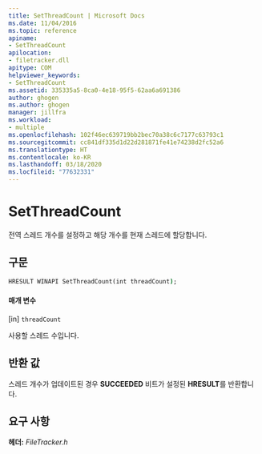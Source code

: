 ```yaml
---
title: SetThreadCount | Microsoft Docs
ms.date: 11/04/2016
ms.topic: reference
apiname:
- SetThreadCount
apilocation:
- filetracker.dll
apitype: COM
helpviewer_keywords:
- SetThreadCount
ms.assetid: 335335a5-8ca0-4e18-95f5-62aa6a691386
author: ghogen
ms.author: ghogen
manager: jillfra
ms.workload:
- multiple
ms.openlocfilehash: 102f46ec639719bb2bec70a38c6c7177c63793c1
ms.sourcegitcommit: cc841df335d1d22d281871fe41e74238d2fc52a6
ms.translationtype: HT
ms.contentlocale: ko-KR
ms.lasthandoff: 03/18/2020
ms.locfileid: "77632331"
---
```

# <a name="setthreadcount"></a>SetThreadCount

전역 스레드 개수를 설정하고 해당 개수를 현재 스레드에 할당합니다.

## <a name="syntax"></a>구문

```cmd
HRESULT WINAPI SetThreadCount(int threadCount);
```

#### <a name="parameters"></a>매개 변수

[in] `threadCount`

 사용할 스레드 수입니다.

## <a name="return-value"></a>반환 값

 스레드 개수가 업데이트된 경우 **SUCCEEDED** 비트가 설정된 **HRESULT**를 반환합니다.

## <a name="requirements"></a>요구 사항

 **헤더:** *FileTracker.h*